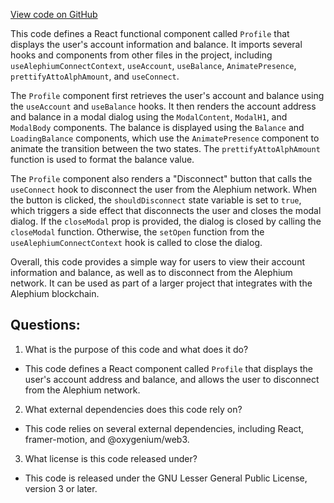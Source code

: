 [View code on GitHub](https://github.com/oxygenium/oxygenium-web3/packages/web3-react/src/components/Pages/Profile/index.tsx)

This code defines a React functional component called `Profile` that displays the user's account information and balance. It imports several hooks and components from other files in the project, including `useAlephiumConnectContext`, `useAccount`, `useBalance`, `AnimatePresence`, `prettifyAttoAlphAmount`, and `useConnect`. 

The `Profile` component first retrieves the user's account and balance using the `useAccount` and `useBalance` hooks. It then renders the account address and balance in a modal dialog using the `ModalContent`, `ModalH1`, and `ModalBody` components. The balance is displayed using the `Balance` and `LoadingBalance` components, which use the `AnimatePresence` component to animate the transition between the two states. The `prettifyAttoAlphAmount` function is used to format the balance value.

The `Profile` component also renders a "Disconnect" button that calls the `useConnect` hook to disconnect the user from the Alephium network. When the button is clicked, the `shouldDisconnect` state variable is set to `true`, which triggers a side effect that disconnects the user and closes the modal dialog. If the `closeModal` prop is provided, the dialog is closed by calling the `closeModal` function. Otherwise, the `setOpen` function from the `useAlephiumConnectContext` hook is called to close the dialog.

Overall, this code provides a simple way for users to view their account information and balance, as well as to disconnect from the Alephium network. It can be used as part of a larger project that integrates with the Alephium blockchain.
## Questions: 
 1. What is the purpose of this code and what does it do?
- This code defines a React component called `Profile` that displays the user's account address and balance, and allows the user to disconnect from the Alephium network.

2. What external dependencies does this code rely on?
- This code relies on several external dependencies, including React, framer-motion, and @oxygenium/web3.

3. What license is this code released under?
- This code is released under the GNU Lesser General Public License, version 3 or later.